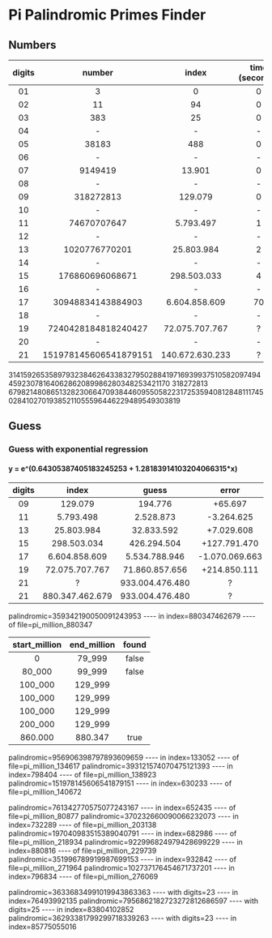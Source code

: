 # Pi Palindromic Primes Finder

## Numbers

| digits | number                | index           | time (seconds) |
|:------:|:---------------------:|:---------------:|:--------------:|
| 01     | 3                     | 0               | 0              |
| 02     | 11                    | 94              | 0              |
| 03     | 383                   | 25              | 0              |
| 04     | -                     | -               | -              |
| 05     | 38183                 | 488             | 0              |
| 06     | -                     | -               | -              |
| 07     | 9149419               | 13.901          | 0              |
| 08     | -                     | -               | -              |
| 09     | 318272813             | 129.079         | 0              |
| 10     | -                     | -               | -              |
| 11     | 74670707647           | 5.793.497       | 1              |
| 12     | -                     | -               | -              |
| 13     | 1020776770201         | 25.803.984      | 2              |
| 14     | -                     | -               | -              |
| 15     | 176860696068671       | 298.503.033     | 4              |
| 16     | -                     | -               | -              |
| 17     | 30948834143884903     | 6.604.858.609   | 70             |
| 18     | -                     | -               | -              |
| 19     | 7240428184818240427   | 72.075.707.767  | ?              |
| 20     | -                     | -               | -              |
| 21     | 151978145606541879151 | 140.672.630.233 | ?              |


31415926535897932384626433832795028841971693993751058209749445923078164062862089986280348253421170 318272813 679821480865132823066470938446095505822317253594081284811174502841027019385211055596446229489549303819


## Guess

### Guess with exponential regression

#### y = e^(0.64305387405183245253 + 1.28183914103204066315*x)

| digits | index           | guess             | error           | error |
|:------:|:---------------:|:-----------------:|:---------------:|:-----:|
| 09     | 129.079         | 194.776           | +65.697         | +51%  |
| 11     | 5.793.498       | 2.528.873         | -3.264.625      | -56%  |
| 13     | 25.803.984      | 32.833.592        | +7.029.608      | +27%  |
| 15     | 298.503.034     | 426.294.504       | +127.791.470    | +43%  |
| 17     | 6.604.858.609   | 5.534.788.946     | -1.070.069.663  | -16%  |
| 19     | 72.075.707.767  | 71.860.857.656    | +214.850.111    | +0.3% |
| 21     | ?               | 933.004.476.480   | ?               | ?     |
| 21     | 880.347.462.679 | 933.004.476.480   | ?               | ?     |


palindromic=359342190050091243953 ---- in index=880347462679 ---- of file=pi_million_880347




| start_million | end_million | found |
|:-------------:|:-----------:|:-----:|
| 0             | 79_999      | false | (Not check middle)
| 80_000        | 99_999      | false |
| 100_000       | 129_999     |       |
| 100_000       | 129_999     |       |
| 100_000       | 129_999     |       |
| 200_000       | 129_999     |       |
| 860.000       | 880.347     | true  | 359342190050091243953 | index=880.347.462.679



palindromic=956906398797893609659 ---- in index=133052 ---- of file=pi_million_134617
palindromic=393121574070475121393 ---- in index=798404 ---- of file=pi_million_138923
palindromic=151978145606541879151 ---- in index=630233 ---- of file=pi_million_140672




palindromic=761342770575077243167 ---- in index=652435 ---- of file=pi_million_80877
palindromic=370232660090066232073 ---- in index=732289 ---- of file=pi_million_203138
palindromic=197040983515389040791 ---- in index=682986 ---- of file=pi_million_218934
palindromic=922996824979428699229 ---- in index=880816 ---- of file=pi_million_229739
palindromic=351996789919987699153 ---- in index=932842 ---- of file=pi_million_271964
palindromic=102737176454671737201 ---- in index=796834 ---- of file=pi_million_276069






palindromic=36336834991019943863363 ---- with digits=23 ---- in index=76493992135
palindromic=7956862182723272812686597 ---- with digits=25 ---- in index=83804102852
palindromic=36293381799299718339263 ---- with digits=23 ---- in index=85775055016



